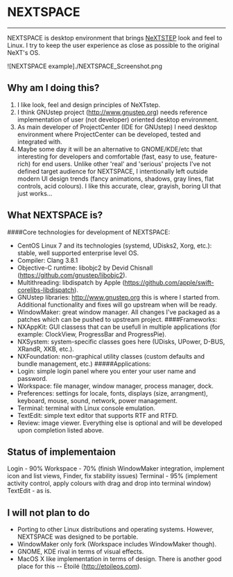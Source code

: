 # NEXTSPACE
-------------------------------------------------------------------------------

NEXTSPACE is desktop environment that brings [NeXTSTEP](https://en.wikipedia.org/wiki/NeXTSTEP) look and feel to Linux. I try to keep the user experience as close as possible to the original NeXT's OS.

![NEXTSPACE example]./NEXTSPACE_Screenshot.png

## Why am I doing this?
1. I like look, feel and design principles of NeXTstep.
2. I think GNUstep project (http://www.gnustep.org) needs reference implementation of user (not developer) oriented desktop environment.
3. As main developer of ProjectCenter (IDE for GNUstep) I need desktop environment where ProjectCenter can be developed, tested and integrated with.
4. Maybe some day it will be an alternative to GNOME/KDE/etc that interesting for developers and comfortable (fast, easy to use, feature-rich) for end users.
Unlike other 'real' and 'serious' projects I've not defined target audience for NEXTSPACE, I intentionally left outside modern UI design trends (fancy animations, shadows, gray lines, flat controls, acid colours). I like this accurate, clear, grayish, boring UI that just works...

## What NEXTSPACE is?
####Core technologies for development of NEXTSPACE:
* CentOS Linux 7 and its technologies (systemd, UDisks2, Xorg, etc.): stable, well supported enterprise level OS.
* Compiler: Clang 3.8.1
* Objective-C runtime: libobjc2 by Devid Chisnall (https://github.com/gnustep/libobjc2).
* Multithreading: libdispatch by Apple (https://github.com/apple/swift-corelibs-libdispatch).
* GNUstep libraries: http://www.gnustep.org this is where I started from. Additional functionality and fixes will go upstream when will be ready.
* WindowMaker: great window manager. All changes I've packaged as a patches which can be pushed to upstream project.
####Frameworks:
* NXAppKit: GUI classess that can be usefull in multiple applications (for example: ClockView, ProgressBar and ProgressPie).
* NXSystem: system-specific classes goes here (UDisks, UPower, D-BUS, XRandR, XKB, etc.).
* NXFoundation: non-graphical utility classes (custom defaults and bundle management, etc.)
#####Applications:
* Login: simple login panel where you enter your user name and password.
* Workspace: file manager, window manager, process manager, dock.
* Preferences: settings for locale, fonts, displays (size, arrangment), keyboard, mouse, sound, network, power management.
* Terminal: terminal with Linux console emulation.
* TextEdit: simple text editor that supports RTF and RTFD.
* Review: image viewer.
Everything else is optional and will be developed upon completion listed above.

## Status of implementaion
Login - 90%
Workspace - 70% (finish WindowMaker integration, implement icon and list views, Finder, fix stability issues)
Terminal - 95% (implement activity control, apply colours with drag and drop into terminal window)
TextEdit - as is.

## I will not plan to do
* Porting to other Linux distributions and operating systems. However, NEXTSPACE was designed to be portable.
* WindowMaker only fork (Workspace includes WindowMaker though).
* GNOME, KDE rival in terms of visual effects.
* MacOS X like implementation in terms of design. There is another good place for this -- Étoilé (http://etoileos.com).
